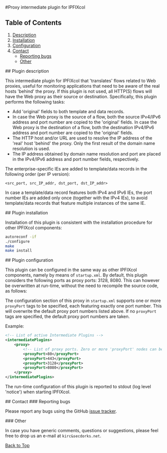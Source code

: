 #<a name="top"></a>Proxy intermediate plugin for IPFIXcol

## Table of Contents
1.  [Description](#description)
2.  [Installation](#installation)
3.  [Configuration](#configuration)
4.  [Contact](#contact)
    *  [Reporting bugs](#contact_bugs)
    *  [Other](#contact_other)

##<a name="description"></a> Plugin description

This intermediate plugin for IPFIXcol that 'translates' flows related to Web proxies,
useful for monitoring applications that need to be aware of the real hosts 'behind'
the proxy. If this plugin is not used, all HTTP(S) flows will have the Web proxy as
their source or destination. Specifically, this plugin performs the following tasks:

 - Add 'original' fields to both template and data records.
 - In case the Web proxy is the source of a flow, both the source IPv4/IPv6
        address and port number are copied to the 'original' fields. In case the
        Web proxy is the destination of a flow, both the destination IPv4/IPv6
        address and port number are copied to the 'original' fields.
 - The HTTP host and/or URL are used to resolve the IP address of the 'real'
        host 'behind' the proxy. Only the first result of the domain name resolution
        is used.
 - The IP address obtained by domain name resolution and port are placed in the
        IPv4/IPv6 address and port number fields, respectively.

The enterprise-specific IEs are added to template/data records in the following order
(per IP version):

```
<src_port, src_IP_addr, dst_port, dst_IP_addr>
```

In case a template/data record features both IPv4 and IPv6 IEs, the port number IEs
are added only once (together with the IPv4 IEs), to avoid template/data records that
feature multiple instances of the same IE.

##<a name="installation"></a> Plugin installation

Installation of this plugin is consistent with the installation procedure for
other IPFIXcol components:

```sh
autoreconf -if
./configure
make
make install
```

##<a name="configuration"></a> Plugin configuration

This plugin can be configured in the same way as other IPFIXcol components, namely by means
of `startup.xml`. By default, this plugin considers the following ports as proxy ports: 3128, 8080.
This can however be overwritten at run-time, without the need to recompile the source code, as follows:

The configuration section of this proxy in `startup.xml` supports one or more `proxyPort` tags
to be specified, each featuring exactly one port number. This will overwrite the default proxy
port numbers listed above. If no `proxyPort` tags are specified, the default proxy port numbers
are taken.

Example:

```xml
<!-- List of active Intermediate Plugins -->
<intermediatePlugins>
    <proxy>
        <!-- List of proxy ports. Zero or more 'proxyPort' nodes can be specified -->
        <proxyPort>80</proxyPort>
        <proxyPort>443</proxyPort>
        <proxyPort>3128</proxyPort>
        <proxyPort>8080</proxyPort>
    </proxy>
</intermediatePlugins>
```

The run-time configuration of this plugin is reported to stdout (log level 'notice') when starting
IPFIXcol.

##<a name="contact"></a> Contact
###<a name="contact_bugs"></a> Reporting bugs

Please report any bugs using the GitHub [issue tracker](https://github.com/SecDorks/ipfixcol/issues).

###<a name="contact"></a> Other

In case you have generic comments, questions or suggestions, please feel free to drop us an e-mail at `kirc&secdorks.net`.

[Back to Top](#top)
